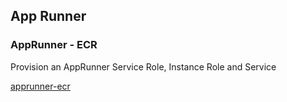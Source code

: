 ## App Runner

### AppRunner - ECR

Provision an AppRunner Service Role, Instance Role and Service

[apprunner-ecr](apprunner-ecr.yaml)
